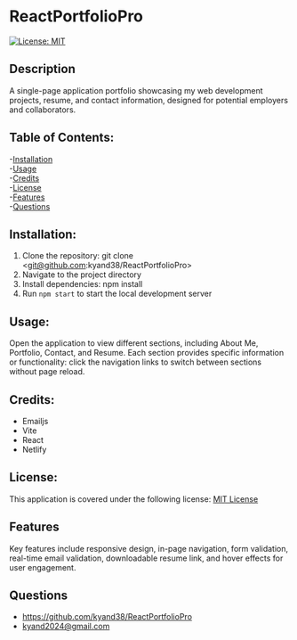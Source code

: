 # ReactPortfolioPro
 [![License: MIT](https://img.shields.io/badge/License-MIT-yellow.svg)](https://opensource.org/licenses/MIT)

 ## Description

 A single-page application portfolio showcasing my web development projects, resume, and contact information, designed for potential employers and collaborators.
 
 ## Table of Contents:

 -[Installation](#installation)<br/>
 -[Usage](#usage)<br/>
 -[Credits](#credits)<br/>
 -[License](#license)<br/>
 -[Features](#features)<br/>
 -[Questions](#questions)<br/>

## Installation:

1. Clone the repository: git clone <git@github.com:kyand38/ReactPortfolioPro>
2. Navigate to the project directory
3. Install dependencies: npm install
4. Run `npm start` to start the local development server

## Usage:

Open the application to view different sections, including About Me, Portfolio, Contact, and Resume. Each section provides specific information or functionality: click the navigation links to switch between sections without page reload.


## Credits:

 - Emailjs
 - Vite
 - React
 - Netlify


## License:

This application is covered under the following license:  [MIT License](https://www.gnu.org/licenses/gpl-3.0)

## Features

Key features include responsive design, in-page navigation, form validation, real-time email validation, downloadable resume link, and hover effects for user engagement.

## Questions

 - https://github.com/kyand38/ReactPortfolioPro
 - kyand2024@gmail.com